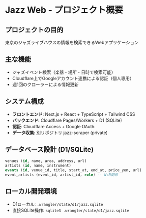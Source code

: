 # Jazz Web - プロジェクト概要

## プロジェクトの目的
東京のジャズライブハウスの情報を検索できるWebアプリケーション

## 主な機能
- ジャズイベント検索（楽器・場所・日時で検索可能）
- Cloudflare上でGoogleアカウント連携による認証（個人専用）
- 週1回のクローラーによる情報更新

## システム構成
- **フロントエンド**: Next.js + React + TypeScript + Tailwind CSS
- **バックエンド**: Cloudflare Pages/Workers + D1 (SQLite)
- **認証**: Cloudflare Access + Google OAuth
- **データ収集**: 別リポジトリ jazz-scraper (private)

## データベース設計 (D1/SQLite)
```sql
venues (id, name, area, address, url)
artists (id, name, instrument)  
events (id, venue_id, title, start_at, end_at, price_yen, url)
event_artists (event_id, artist_id, role) -- N:N関係
```

## ローカル開発環境
- D1ローカル: `.wrangler/state/d1/jazz.sqlite`
- 直接SQLite操作: `sqlite3 .wrangler/state/d1/jazz.sqlite`
